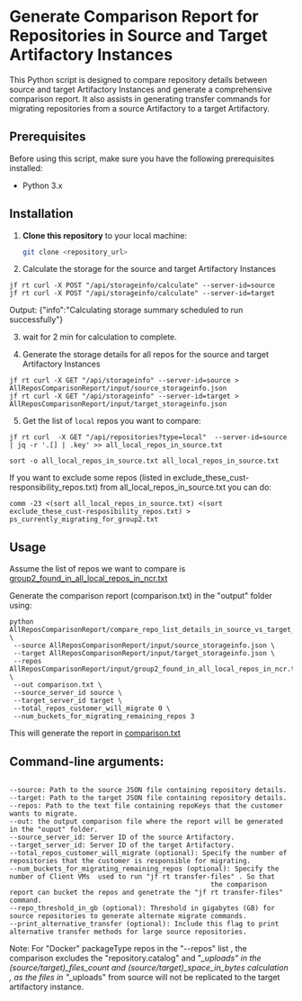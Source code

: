 # Generate  Comparison Report for Repositories in Source and Target Artifactory Instances

This Python script is designed to compare repository details between source and target Artifactory Instances and generate a comprehensive comparison report. It also assists in generating transfer commands for migrating repositories from a source Artifactory to a target Artifactory.

## Prerequisites

Before using this script, make sure you have the following prerequisites installed:

- Python 3.x

## Installation

1. **Clone this repository** to your local machine:

   ```bash
   git clone <repository_url>
   ```
2. Calculate the storage for the source and target Artifactory Instances  
```
jf rt curl -X POST "/api/storageinfo/calculate" --server-id=source
jf rt curl -X POST "/api/storageinfo/calculate" --server-id=target  
``` 


Output:
{"info":"Calculating storage summary scheduled to run successfully"}

3. wait for 2 min for calculation to complete.

4. Generate the storage details for all repos for the source and target Artifactory Instances
```
jf rt curl -X GET "/api/storageinfo" --server-id=source > AllReposComparisonReport/input/source_storageinfo.json
jf rt curl -X GET "/api/storageinfo" --server-id=target > AllReposComparisonReport/input/target_storageinfo.json
```

5. Get the list of `local` repos you want to compare:
```
jf rt curl  -X GET "/api/repositories?type=local"  --server-id=source | jq -r '.[] | .key' >> all_local_repos_in_source.txt

sort -o all_local_repos_in_source.txt all_local_repos_in_source.txt
```
If you want to exclude some repos (listed in exclude_these_cust-responsibility_repos.txt)  from all_local_repos_in_source.txt you can do:
```
comm -23 <(sort all_local_repos_in_source.txt) <(sort exclude_these_cust-resposibility_repos.txt) > ps_currently_migrating_for_group2.txt
```

## Usage
Assume the list of repos we want to compare is  [group2_found_in_all_local_repos_in_ncr.txt](input/group2_found_in_all_local_repos_in_ncr.txt)

Generate the comparison report (comparison.txt) in the "output" folder using:
```
python AllReposComparisonReport/compare_repo_list_details_in_source_vs_target_rt_after_migration.py \
 --source AllReposComparisonReport/input/source_storageinfo.json \
 --target AllReposComparisonReport/input/target_storageinfo.json \
 --repos AllReposComparisonReport/input/group2_found_in_all_local_repos_in_ncr.txt \
 --out comparison.txt \
 --source_server_id source \
 --target_server_id target \
 --total_repos_customer_will_migrate 0 \
 --num_buckets_for_migrating_remaining_repos 3
```
This will generate the report in [comparison.txt](output/comparison.txt)

## Command-line arguments:
```

--source: Path to the source JSON file containing repository details.
--target: Path to the target JSON file containing repository details.
--repos: Path to the text file containing repoKeys that the customer wants to migrate.
--out: the output comparison file where the report will be generated in the "ouput" folder.
--source_server_id: Server ID of the source Artifactory.
--target_server_id: Server ID of the target Artifactory.
--total_repos_customer_will_migrate (optional): Specify the number of repositories that the customer is responsible for migrating.
--num_buckets_for_migrating_remaining_repos (optional): Specify the number of Client VMs  used to run "jf rt transfer-files" . So that
                                                  the comparison report can bucket the repos and genetrate the "jf rt transfer-files" command.
--repo_threshold_in_gb (optional): Threshold in gigabytes (GB) for source repositories to generate alternate migrate commands.
--print_alternative_transfer (optional): Include this flag to print alternative transfer methods for large source repositories.
```
Note: For "Docker" packageType repos in the "--repos" list  , the comparison excludes  the  "repository.catalog" and "*_uploads" in the (source/target)_files_count
     and (source/target)_space_in_bytes calculation , as the files in "*_uploads" from source will not be replicated to the target artifactory instance.